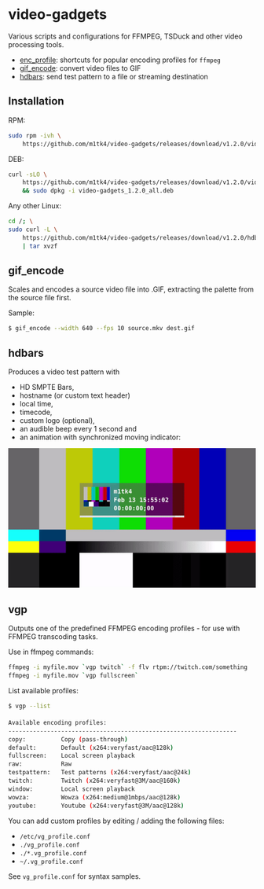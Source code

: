 # video-gadgets
Various scripts and configurations for FFMPEG, TSDuck and other video processing tools.

- [enc_profile](#enc_profile): shortcuts for popular encoding profiles for `ffmpeg`
- [gif_encode](#gif_encode): convert video files to GIF
- [hdbars](#hdbars): send test pattern to a file or streaming destination

## Installation

RPM:
```bash
sudo rpm -ivh \
    https://github.com/m1tk4/video-gadgets/releases/download/v1.2.0/video-gadgets-1.2.0.noarch.rpm
```

DEB:
```bash
curl -sLO \
    https://github.com/m1tk4/video-gadgets/releases/download/v1.2.0/video-gadgets_1.2.0_all.deb \ 
    && sudo dpkg -i video-gadgets_1.2.0_all.deb 
```

Any other Linux:
```bash
cd /; \
sudo curl -L \
    https://github.com/m1tk4/video-gadgets/releases/download/v1.2.0/hdbars \
    | tar xvzf
```


## gif_encode

Scales and encodes a source video file into .GIF, extracting the palette from the source file first.

Sample:
```bash
$ gif_encode --width 640 --fps 10 source.mkv dest.gif
```
## hdbars 
Produces a video test pattern with 

- HD SMPTE Bars, 
- hostname (or custom text header) 
- local time, 
- timecode,
- custom logo (optional), 
- an audible beep every 1 second and 
- an animation with synchronized moving indicator:

![hdbars screenshot](/assets/hdbars-screenshot.gif)

## vgp
Outputs one of the predefined FFMPEG encoding profiles - for use with FFMPEG transcoding
tasks.

Use in ffmpeg commands:
```bash
ffmpeg -i myfile.mov `vgp twitch` -f flv rtpm://twitch.com/something
ffmpeg -i myfile.mov `vgp fullscreen`
```

List available profiles:
```bash
$ vgp --list
 
Available encoding profiles:
-----------------------------------------------------------------
copy:          Copy (pass-through)
default:       Default (x264:veryfast/aac@128k)
fullscreen:    Local screen playback
raw:           Raw
testpattern:   Test patterns (x264:veryfast/aac@24k)
twitch:        Twitch (x264:veryfast@3M/aac@160k)
window:        Local screen playback
wowza:         Wowza (x264:medium@1mbps/aac@128k)
youtube:       Youtube (x264:veryfast@3M/aac@128k)
```

You can add custom profiles by editing / adding the following files:

- `/etc/vg_profile.conf`
- `./vg_profile.conf`
- `./*.vg_profile.conf`
- `~/.vg_profile.conf`

See `vg_profile.conf` for syntax samples.